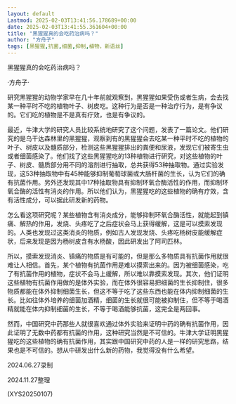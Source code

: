 ```yaml
---
layout: default
Lastmod: 2025-02-03T13:41:56.178689+00:00
date: 2025-02-03T13:41:55.361604+00:00
title: "黑猩猩真的会吃药治病吗？"
author: "方舟子"
tags: [黑猩猩,抗菌,细菌,抑制,植物，新语丝]
---
```


黑猩猩真的会吃药治病吗？

·方舟子·

研究黑猩猩的动物学家早在几十年前就观察到，黑猩猩如果受伤或者生病，会去找某一种平时不吃的植物叶子、树皮吃。这种行为是否是一种治疗行为，是有争议的。它们吃的植物是不是真有疗效，也是有争议的。

最近，牛津大学的研究人员比较系统地研究了这个问题，发表了一篇论文。他们研究的是乌干达森林里的黑猩猩，观察到有的黑猩猩会去吃某一种平时不吃的植物的叶子、树皮以及髓质部分，检测这些黑猩猩排出的粪便和尿液，发现它们被寄生虫或者细菌感染了。他们找了这些黑猩猩吃的13种植物进行研究，对这些植物的叶子、树皮、髓质部分用不同的溶剂进行抽取，总共获得53种抽取物。通过实验发现，这53种抽取物中有45种能够抑制葡萄球菌或大肠杆菌的生长，认为它们的确有抗菌作用。另外还发现其中17种抽取物具有抑制环氧合酶活性的作用，而抑制环氧合酶的活性有消炎的作用。所以他们认为，黑猩猩吃的这些植物的确有疗效，含有活性成分，可以据此研发新的药物。

怎么看这项研究呢？某些植物含有消炎成分，能够抑制环氧合酶活性，就能起到镇痛、解热的作用，发烧、头疼吃了之后症状会马上获得缓解，这是可以摸索发现的。人类也发现过这类消炎的物质，例如古人发现发烧、头疼吃杨树皮能缓解症状，后来发现是因为杨树皮含有水杨酸，因此研发出了阿司匹林。

所以，摸索发现消炎、镇痛的物质是有可能的，但是那么多物质具有抗菌作用就很难让人相信。首先，某个植物有抗菌作用是难以摸索出来的。因为被细菌感染，吃了有抗菌作用的植物，症状不会马上缓解，所以难以靠摸索发现。其次，他们证明这些植物有抗菌作用做的是体外实验，而在体外很容易把细菌的生长抑制住，很多物质都能在体外抑制细菌生长，但这不等于吃了这些东西也能在体内抑制细菌的生长。比如往体外培养的细菌加酒精，细菌的生长就很可能被抑制住，但不等于喝酒精就能在体内抑制细菌的生长，不等于喝酒能够抗菌，这完全是两回事。

然而，中国研究中药那些人就很喜欢通过体外实验来证明中药的确有抗菌作用，因此证明了无数中药都有抗菌的作用，这种研究当然是不可信的。牛津大学证明黑猩猩吃的这些植物的确有抗菌作用，其实跟中国研究中药的人是一样的研究思路，结果也是不可信的。想从中研发出什么新的药物，我觉得没有什么希望。

2024.06.27录制

2024.11.27整理

(XYS20250107)

